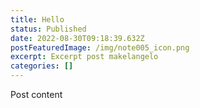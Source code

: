 ```yaml
---
title: Hello
status: Published
date: 2022-08-30T09:18:39.632Z
postFeaturedImage: /img/note005_icon.png
excerpt: Excerpt post makelangelo
categories: []
---
```

Post content